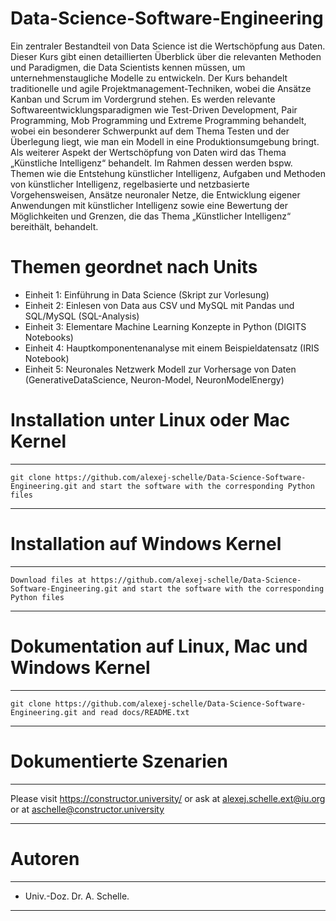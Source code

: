 # Data-Science-Software-Engineering
Ein zentraler Bestandteil von Data Science ist die Wertschöpfung aus Daten. Dieser Kurs gibt einen detaillierten Überblick über die relevanten Methoden und Paradigmen, die Data Scientists kennen müssen, um unternehmenstaugliche Modelle zu entwickeln. Der Kurs behandelt traditionelle und agile Projektmanagement-Techniken, wobei die Ansätze Kanban und Scrum im Vordergrund stehen. Es werden relevante Softwareentwicklungsparadigmen wie Test-Driven Development, Pair Programming, Mob Programming und Extreme Programming behandelt, wobei ein besonderer Schwerpunkt auf dem Thema Testen und der Überlegung liegt, wie man ein Modell in eine Produktionsumgebung bringt. Als weiterer Aspekt der Wertschöpfung von Daten wird das Thema „Künstliche Intelligenz“ behandelt. Im Rahmen dessen werden bspw. Themen wie die Entstehung künstlicher Intelligenz, Aufgaben und Methoden von künstlicher Intelligenz, regelbasierte und netzbasierte Vorgehensweisen, Ansätze neuronaler Netze, die Entwicklung eigener Anwendungen mit künstlicher Intelligenz sowie eine Bewertung der Möglichkeiten und Grenzen, die das Thema „Künstlicher Intelligenz“ bereithält, behandelt.

# Themen geordnet nach Units
- Einheit 1: Einführung in Data Science (Skript zur Vorlesung)
- Einheit 2: Einlesen von Data aus CSV und MySQL mit Pandas und SQL/MySQL (SQL-Analysis)
- Einheit 3: Elementare Machine Learning Konzepte in Python (DIGITS Notebooks)
- Einheit 4: Hauptkomponentenanalyse mit einem Beispieldatensatz (IRIS Notebook)
- Einheit 5: Neuronales Netzwerk Modell zur Vorhersage von Daten (GenerativeDataScience, Neuron-Model, NeuronModelEnergy)
  
# Installation unter Linux oder Mac Kernel
****************************************************************************************************************************************************
    git clone https://github.com/alexej-schelle/Data-Science-Software-Engineering.git and start the software with the corresponding Python files
****************************************************************************************************************************************************

# Installation auf Windows Kernel
***********************************************************************************************************************************************************
    Download files at https://github.com/alexej-schelle/Data-Science-Software-Engineering.git and start the software with the corresponding Python files
***********************************************************************************************************************************************************

# Dokumentation auf Linux, Mac und Windows Kernel
*****************************************************************************************************************
    git clone https://github.com/alexej-schelle/Data-Science-Software-Engineering.git and read docs/README.txt
*****************************************************************************************************************

# Dokumentierte Szenarien
*****************************************************************************************************************************

   Please visit https://constructor.university/ or ask at alexej.schelle.ext@iu.org or at aschelle@constructor.university

*****************************************************************************************************************************

# Autoren
**************************************************************************************************************************************

   - Univ.-Doz. Dr. A. Schelle.
  
**************************************************************************************************************************************
